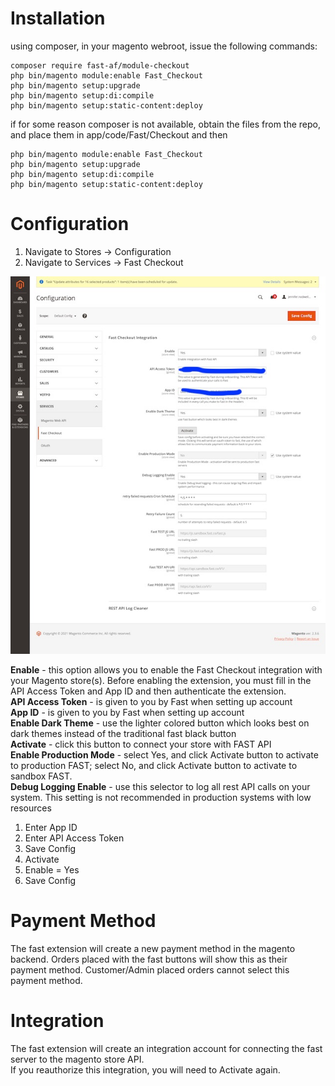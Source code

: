 # Installation
using composer, in your magento webroot, issue the following commands: 

```
composer require fast-af/module-checkout  
php bin/magento module:enable Fast_Checkout
php bin/magento setup:upgrade
php bin/magento setup:di:compile
php bin/magento setup:static-content:deploy
```
 
if for some reason composer is not available, obtain the files from the repo, and place them in app/code/Fast/Checkout and then 
```
php bin/magento module:enable Fast_Checkout
php bin/magento setup:upgrade
php bin/magento setup:di:compile
php bin/magento setup:static-content:deploy
```

# Configuration
1. Navigate to Stores → Configuration
2. Navigate to Services → Fast Checkout

![Stores → Configuration -> Service -> Fast Checkout](images/screencapture-fast-admin-system-config-edit-section-fast-integration.jpg "Fast Integration")

**Enable** - this option allows you to enable the Fast Checkout integration with your Magento store(s). Before enabling the extension, you must fill in the API Access Token and App ID and then authenticate the extension.  
**API Access Token** - is given to you by Fast when setting up account  
**App ID** - is given to you by Fast when setting up account  
**Enable Dark Theme** - use the lighter colored button which looks best on dark themes instead of the traditional fast black button  
**Activate** - click this button to connect your store with FAST API    
**Enable Production Mode** - select Yes, and click Activate button to activate to production FAST; select No, and click Activate button to activate to sandbox FAST.  
**Debug Logging Enable** - use this selector to log all rest API calls on your system. This setting is not recommended in production systems with low resources

1. Enter App ID
2. Enter API Access Token
3. Save Config
3. Activate  
4. Enable = Yes
5. Save Config

# Payment Method
The fast extension will create a new payment method in the magento backend. Orders placed with the fast buttons will show this as their payment method. Customer/Admin placed orders cannot select this payment method.

# Integration
The fast extension will create an integration account for connecting the fast server to the magento store API.  
If you reauthorize this integration, you will need to Activate again.
